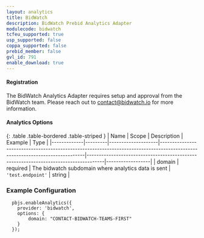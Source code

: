 ```yaml
---
layout: analytics
title: BidWatch
description: BidWatch Prebid Analytics Adapter
modulecode: bidwatch
tcfeu_supported: true
usp_supported: false
coppa_supported: false
prebid_member: false
gvl_id: 791
enable_download: true
---
```


#### Registration

The BidWatch Analytics Adapter requires setup and approval from the
BidWatch team. Please reach out to <contact@bidwatch.io> for more information.

#### Analytics Options

{: .table .table-bordered .table-striped }
| Name         | Scope              | Description                                                                                                                 | Example                                                                             | Type             |
|-------------|---------|--------------------|-----------------------------------------------------------------------------------------------------------------------------|-------------------------------------------------------------------------------------|------------------|
| domain | required | The bidwatch subdomain where analytics data is sent   | `'test.endpoint'`  | string |

### Example Configuration

```
  pbjs.enableAnalytics({
    provider: 'bidwatch',
    options: {
        domain: "CONTACT-BIDWATCH-TEAMS-FIRST"
    }
  });
```
